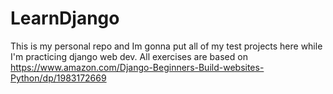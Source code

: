 # LearnDjango
This is my personal repo and Im gonna put all of my test projects here while I'm practicing django web dev.
All exercises are based on https://www.amazon.com/Django-Beginners-Build-websites-Python/dp/1983172669

